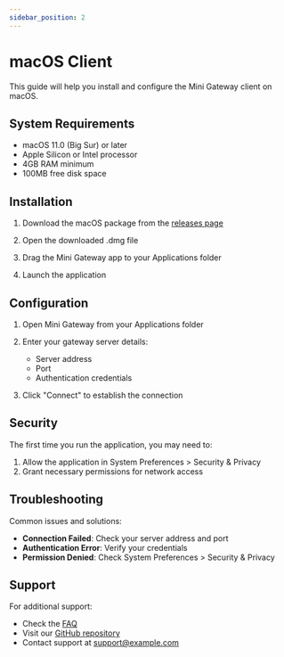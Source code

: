 ```yaml
---
sidebar_position: 2
---
```


# macOS Client

This guide will help you install and configure the Mini Gateway client on macOS.

## System Requirements

- macOS 11.0 (Big Sur) or later
- Apple Silicon or Intel processor
- 4GB RAM minimum
- 100MB free disk space

## Installation

1. Download the macOS package from the [releases page](https://github.com/your-repo/mini-gateway/releases)

2. Open the downloaded .dmg file

3. Drag the Mini Gateway app to your Applications folder

4. Launch the application

## Configuration

1. Open Mini Gateway from your Applications folder

2. Enter your gateway server details:
   - Server address
   - Port
   - Authentication credentials

3. Click "Connect" to establish the connection

## Security

The first time you run the application, you may need to:
1. Allow the application in System Preferences > Security & Privacy
2. Grant necessary permissions for network access

## Troubleshooting

Common issues and solutions:

- **Connection Failed**: Check your server address and port
- **Authentication Error**: Verify your credentials
- **Permission Denied**: Check System Preferences > Security & Privacy

## Support

For additional support:
- Check the [FAQ](../faq.md)
- Visit our [GitHub repository](https://github.com/your-repo/mini-gateway)
- Contact support at support@example.com 